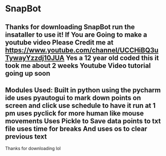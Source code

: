 # SnapBot
Thanks for downloading SnapBot
run the insataller to use it!
If You are Going to make a youtube video
Please Credit me at https://www.youtube.com/channel/UCCHiBQ3uTywayYzzdj10JUA
Yes a 12 year old coded this it took me about 2 weeks
Youtube Video tutorial going up soon
--------------------------------------------------------
Modules Used:
Built in python using the pycharm ide
uses pyautogui to mark down points on screen and click
use schedule to have it run at 1 pm
uses pyclick for more human like mouse movements
Uses Pickle to Save data points to txt file
uses time for breaks
And uses os to clear previous text
--------------------------------------------------------
Thanks for downloading lol
